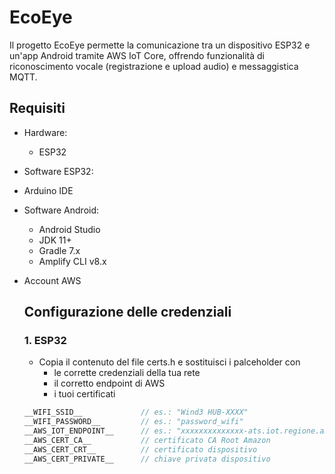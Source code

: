 # EcoEye
Il progetto EcoEye permette la comunicazione tra un dispositivo ESP32 e un'app Android tramite AWS IoT Core,
offrendo funzionalità di riconoscimento vocale (registrazione e upload audio) e messaggistica MQTT.

## Requisiti

* Hardware:
  * ESP32
*  Software ESP32:
  * Arduino IDE
* Software Android:
  * Android Studio
  * JDK 11+
  * Gradle 7.x
  * Amplify CLI v8.x
* Account AWS

  ## Configurazione delle credenziali

  ### 1. ESP32
  * Copia il contenuto del file certs.h e sostituisci i palceholder con
    * le corrette credenziali della tua rete
    * il corretto endpoint di AWS
    * i tuoi certificati
  ```cpp
  __WIFI_SSID__             // es.: "Wind3 HUB-XXXX"
  __WIFI_PASSWORD__         // es.: "password_wifi"
  __AWS_IOT_ENDPOINT__      // es.: "xxxxxxxxxxxxxx-ats.iot.regione.amazonaws.com"
  __AWS_CERT_CA__           // certificato CA Root Amazon
  __AWS_CERT_CRT__          // certificato dispositivo
  __AWS_CERT_PRIVATE__      // chiave privata dispositivo
  ```

